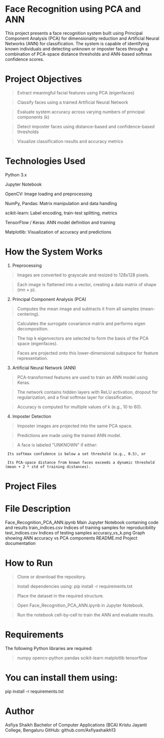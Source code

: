 # Face Recognition using PCA and ANN

This project presents a face recognition system built using Principal Component Analysis (PCA) for dimensionality reduction and Artificial Neural Networks (ANN) for classification. The system is capable of identifying known individuals and detecting unknown or imposter faces through a combination of PCA-space distance thresholds and ANN-based softmax confidence scores.

# Project Objectives
> Extract meaningful facial features using PCA (eigenfaces)

> Classify faces using a trained Artificial Neural Network

> Evaluate system accuracy across varying numbers of principal components (k)

> Detect imposter faces using distance-based and confidence-based thresholds

> Visualize classification results and accuracy metrics

# Technologies Used
Python 3.x

Jupyter Notebook

OpenCV: Image loading and preprocessing

NumPy, Pandas: Matrix manipulation and data handling

scikit-learn: Label encoding, train-test splitting, metrics

TensorFlow / Keras: ANN model definition and training

Matplotlib: Visualization of accuracy and predictions

# How the System Works
1. Preprocessing

> Images are converted to grayscale and resized to 128x128 pixels.

> Each image is flattened into a vector, creating a data matrix of shape (mn × p).

2. Principal Component Analysis (PCA)

> Computes the mean image and subtracts it from all samples (mean-centering).

> Calculates the surrogate covariance matrix and performs eigen decomposition.

> The top k eigenvectors are selected to form the basis of the PCA space (eigenfaces).

> Faces are projected onto this lower-dimensional subspace for feature representation.

3. Artificial Neural Network (ANN)

> PCA-transformed features are used to train an ANN model using Keras.

> The network contains hidden layers with ReLU activation, dropout for regularization, and a final softmax layer for classification.

> Accuracy is computed for multiple values of k (e.g., 10 to 60).

4. Imposter Detection

> Imposter images are projected into the same PCA space.

> Predictions are made using the trained ANN model.

> A face is labeled "UNKNOWN" if either:

     Its softmax confidence is below a set threshold (e.g., 0.5), or

     Its PCA-space distance from known faces exceeds a dynamic threshold (mean + 2 * std of training distances).

# Project Files
  # File	                                         Description
Face_Recognition_PCA_ANN.ipynb	   Main Jupyter Notebook containing code and results
train_indices.csv               	 Indices of training samples for reproducibility
test_indices.csv	                 Indices of testing samples
accuracy_vs_k.png	                 Graph showing ANN accuracy vs PCA components
README.md	                         Project documentation

# How to Run
> Clone or download the repository.

> Install dependencies using:
  pip install -r requirements.txt

> Place the dataset in the required structure.

> Open Face_Recognition_PCA_ANN.ipynb in Jupyter Notebook.

> Run the notebook cell-by-cell to train the ANN and evaluate results.

# Requirements
The following Python libraries are required:
> numpy
> opencv-python
> pandas
> scikit-learn
> matplotlib
> tensorflow
# You can install them using:
  pip install -r requirements.txt
  
# Author
 Asfiya Shaikh
 Bachelor of Computer Applications (BCA)
 Kristu Jayanti College, Bengaluru
 GitHub: github.com/Asfiyashaikh13

